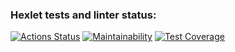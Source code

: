 ### Hexlet tests and linter status:
[![Actions Status](https://github.com/SonOfSteveJobs/frontend-project-46/workflows/hexlet-check/badge.svg)](https://github.com/SonOfSteveJobs/frontend-project-46/actions)
[![Maintainability](https://api.codeclimate.com/v1/badges/1e9681e02a15b8354d21/maintainability)](https://codeclimate.com/github/SonOfSteveJobs/frontend-project-46/maintainability)
[![Test Coverage](https://api.codeclimate.com/v1/badges/1e9681e02a15b8354d21/test_coverage)](https://codeclimate.com/github/SonOfSteveJobs/frontend-project-46/test_coverage)
